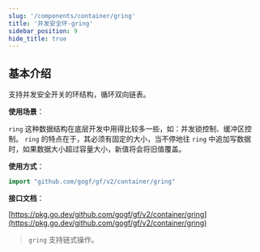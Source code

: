 ```yaml
---
slug: '/components/container/gring'
title: '并发安全环-gring'
sidebar_position: 9
hide_title: true
---
```


## 基本介绍

支持并发安全开关的环结构，循环双向链表。

**使用场景**：

`ring` 这种数据结构在底层开发中用得比较多一些，如：并发锁控制、缓冲区控制。 `ring` 的特点在于，其必须有固定的大小，当不停地往 `ring` 中追加写数据时，如果数据大小超过容量大小，新值将会将旧值覆盖。

**使用方式**：

```go
import "github.com/gogf/gf/v2/container/gring"
```

**接口文档**：

[https://pkg.go.dev/github.com/gogf/gf/v2/container/gring](https://pkg.go.dev/github.com/gogf/gf/v2/container/gring)

> `gring` 支持链式操作。

    